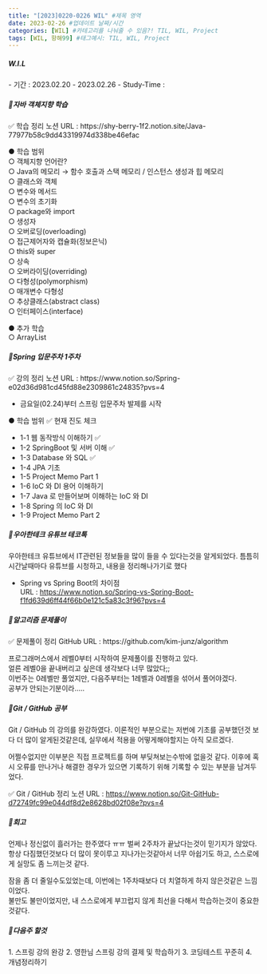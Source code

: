 ```yaml
---
title: "[2023]0220-0226 WIL" #제목 영역
date: 2023-02-26 #업데이트 날짜/시간
categories: [WIL] #카테고리를 나눠줄 수 있음?! TIL, WIL, Project
tags: [WIL, 항해99] #태그예시: TIL, WIL, Project
---
```


<h5><strong>W.I.L</strong></h5>
- 기간 : 2023.02.20 - 2023.02.26
- Study-Time : 
  
  
<h5><strong>📌자바 객체지향 학습</strong></h5>
✅ 학습 정리 노션 URL : https://shy-berry-1f2.notion.site/Java-77977b58c9dd43319974d338be46efac

● 학습 범위  
○ 객체지향 언어란?  
○ Java의 메모리 → 함수 호출과 스택 메모리 / 인스턴스 생성과 힙 메모리  
○ 클래스와 객체  
○ 변수와 메서드  
○ 변수의 초기화  
○ package와 import  
○ 생성자  
○ 오버로딩(overloading)  
○ 접근제어자와 캡슐화(정보은닉)  
○ this와 super  
○ 상속  
○ 오버라이딩(overriding)  
○ 다형성(polymorphism)  
○ 매개변수 다형성  
○ 추상클래스(abstract class)  
○ 인터페이스(interface)

● 추가 학습  
○ ArrayList

<h5><strong>📌Spring 입문주차 1주차</strong></h5>
✅ 강의 정리 노션 URL : https://www.notion.so/Spring-e02d36d981cd45fd88e2309861c24835?pvs=4

- 금요일(02.24)부터 스프링 입문주차 발제를 시작

● 학습 범위
✅ 현재 진도 체크

- 1-1 웹 동작방식 이해하기 ✅
- 1-2 SpringBoot 및 서버 이해 ✅
- 1-3 Database 와 SQL ✅
- 1-4 JPA 기초
- 1-5 Project Memo Part 1
- 1-6 IoC 와 DI 용어 이해하기
- 1-7 Java 로 만들어보며 이해하는 IoC 와 DI
- 1-8 Spring 의 IoC 와 DI
- 1-9 Project Memo Part 2

<h5><strong>📌우아한테크 유튜브 테코톡</strong></h5>
우아한테크 유튜브에서 IT관련된 정보들을 많이 들을 수 있다는것을 알게되었다.  
틈틈히 시간날때마다 유튜브를 시청하고, 내용을 정리해나가기로 했다

- Spring vs Spring Boot의 차이점  
  URL : https://www.notion.so/Spring-vs-Spring-Boot-f1fd639d6ff44f66b0e121c5a83c3f96?pvs=4

<h5><strong>📌알고리즘 문제풀이</strong></h5>
✅ 문제풀이 정리 GitHub URL : https://github.com/kim-junz/algorithm

프로그래머스에서 레벨0부터 시작하여 문제풀이를 진행하고 있다.  
얼른 레벨0을 끝내버리고 싶은데 생각보다 너무 많았다;;  
이번주는 0레벨만 풀었지만, 다음주부터는 1레벨과 0레벨을 섞어서 풀어야겠다.  
공부가 안되는기분이라.....

<h5><strong>📌Git / GitHub 공부</strong></h5>
Git / GitHub 의 강의를 완강하였다.
이론적인 부분으로는 저번에 기초를 공부했던것 보다 더 많이 알게된것같은데,
실무에서 적용을 어떻게해야할지는 아직 모르겠다.

어쩔수없지만 이부분은 직접 프로젝트를 하며 부딪쳐보는수밖에 없을것 같다.
이후에 혹시 오류를 만나거나 해결한 경우가 있으면 기록하기 위해 기록할 수 있는 부분을 남겨두었다.

✅ Git / GitHub 정리 노션 URL : https://www.notion.so/Git-GitHub-d72749fc99e044df8d2e8628bd02f08e?pvs=4

<h5><strong>📌회고</strong></h5>
언제나 정신없이 흘러가는 한주였다 ㅠㅠ 벌써 2주차가 끝났다는것이 믿기지가 않았다.
항상 다짐했던것보다 더 많이 못이루고 지나가는것같아서 너무 아쉽기도 하고,
스스로에게 실망도 좀 느끼는것 같다.

잠을 좀 더 줄일수도있었는데, 이번에는 1주차때보다 더 치열하게 하지 않은것같은 느낌이었다.  
불만도 불만이었지만, 내 스스로에게 부끄럽지 않게 최선을 다해서 학습하는것이 중요한것같다.

<h5><strong>📌다음주 할것</strong></h5>
1. 스프링 강의 완강
2. 영한님 스프링 강의 결제 및 학습하기
3. 코딩테스트 꾸준히
4. 개념정리하기
